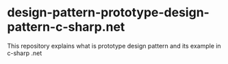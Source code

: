 # design-pattern-prototype-design-pattern-c-sharp.net
This repository explains what is prototype design pattern and its example in c-sharp .net
